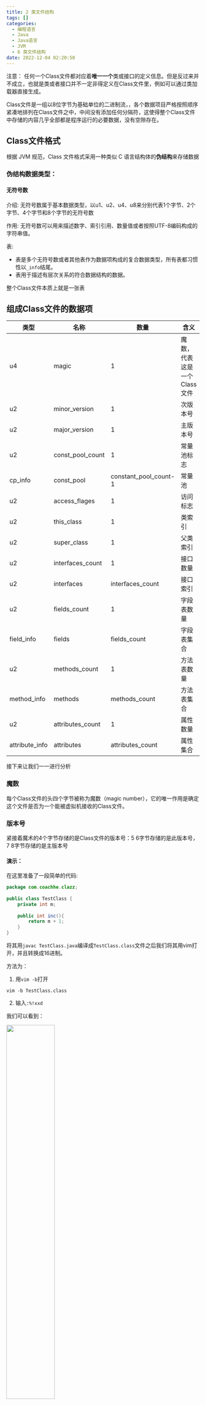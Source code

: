 ```yaml
---
title: 2 类文件结构
tags: []
categories:
  - 编程语言
  - Java
  - Java语言
  - JVM
  - 6 类文件结构
date: 2022-12-04 02:20:50
---
```


注意：
任何一个Class文件都对应着**唯一一个**类或接口的定义信息。但是反过来并不成立，也就是类或者接口并不一定非得定义在Class文件里，例如可以通过类加载器直接生成。

Class文件是一组以8位字节为基础单位的二进制流，，各个数据项目严格按照顺序紧凑地排列在Class文件之中，中间没有添加任何分隔符，这使得整个Class文件中存储的内容几乎全部都是程序运行的必要数据，没有空隙存在。

## Class文件格式

根据 JVM 规范，Class 文件格式采用一种类似 C 语言结构体的**伪结构**来存储数据

### 伪结构数据类型：

#### 无符号数

介绍: 
无符号数属于基本数据类型，以u1、u2、u4、u8来分别代表1个字节、2个字节、4个字节和8个字节的无符号数

作用: 
无符号数可以用来描述数字、索引引用、数量值或者按照UTF-8编码构成的字符串值。

表:
- 表是多个无符号数或者其他表作为数据项构成的复合数据类型，所有表都习惯性以`_info`结尾。
- 表用于描述有层次关系的符合数据结构的数据。
	
整个Class文件本质上就是一张表

## 组成Class文件的数据项

| 类型           | 名称             | 数量                  | 含义                        |
| -------------- | ---------------- | --------------------- | --------------------------- |
| u4             | magic            | 1                     | 魔数，代表这是一个Class文件 |
| u2             | minor_version    | 1                     | 次版本号                    
| u2             | major_version    | 1                     | 主版本号                    |
| u2             | const_pool_count | 1                     | 常量池标志                  |
| cp_info        | const_pool       | constant_pool_count-1 | 常量池                      |
| u2             | access_flages    | 1                     | 访问标志                    |
| u2             | this_class       | 1                     | 类索引                            |
| u2             | super_class      | 1                     | 父类索引                            |
| u2             | interfaces_count | 1                     | 接口数量                            |
| u2             | interfaces       | interfaces_count      | 接口索引                            |
| u2             | fields_count     | 1                     | 字段表数量                            |
| field_info     | fields           | fields_count          | 字段表集合                            |
| u2             | methods_count    | 1                     | 方法表数量                            |
| method_info    | methods          | methods_count         | 方法表集合                            |
| u2             | attributes_count | 1                     | 属性数量                            |
| attribute_info | attributes       | attributes_count      | 属性集合                           |


接下来让我们一一进行分析

### 魔数

每个Class文件的头四个字节被称为魔数（magic number），它的唯一作用是确定这个文件是否为一个能被虚拟机接收的Class文件。

### 版本号

紧接着魔术的4个字节存储的是Class文件的版本号：5 6字节存储的是此版本号，7 8字节存储的是主版本号

#### 演示：

在这里准备了一段简单的代码:

```java
package com.coachhe.clazz;  
  
public class TestClass {  
    private int m;  
  
    public int inc(){  
        return m + 1;  
    }
}
```

将其用`javac TestClass.java`编译成`TestClass.class`文件之后我们将其用vim打开，并且转换成16进制。

方法为：

1. 用`vim -b`打开

```shell
vim -b TestClass.class
```

2. 输入`:%!xxd`

我们可以看到：

<img src= https://coachhe-1305181419.cos.ap-guangzhou.myqcloud.com/Redis/20210811103802.png width="50%">

首先是头4个字节，为`cafe babe`，表名这是一个class文件，后两个字节`0000`代表次版本号，再两个字节`0034`表示主版本号，为`(3`$\times$`16)+4=52`，对应的版本为JDK8（具体版本对应关系可以百度查一下，因为内容不是特别重要我就不在这里全部列出了），也就是说，该版本号说明这个文件是可以被JDK8或以上版本的虚拟机执行的Class文件。

### 常量池

常量池可以理解为Class文件之中的**资源仓库**。

#### 特点：
1. 常量池是Class文件结构中与其他项目关联最多的数据类型
2. 也是占用Class文件空间最大的数据项目之一
3. 同时它还是在Class文件中第一个出现的表类型数据项目

由于常量池的数量是不固定的，所以在常量池的入口需要放置一项u2类型的数据，代表常量池容量计数器。

注意：

常量池容量的索引池范围为1~21，若索引值为0，则表示**不可引用任何一个常量池项目**

<img src= https://coachhe-1305181419.cos.ap-guangzhou.myqcloud.com/Redis/20210811194509.png width="50%">

可以看到，常量池容量为`0x0013`，也就是十进制的19，这就代表常量池有18项常量，索引值为0~18。



#### 主要存放的常量

1. 字面量
	字面量比较接近于 Java 语言层面的常量概念，如文本字符串、被声明为 final 的常量值等。
2. 符号引用
	符号引用则属于编译原理方面的概念，主要包括下面几类常量：
	- 被模块导出或者开放的包（Package）
	- 类和接口的全限定名
	- 字段的名称和描述符
	- 方法的名称和描述符
	- 方法句柄和方法类型
	- 动态调用点和动态常量

Java代码在运行Javac编译的时候，并不像C和C++一样有“连接”的步骤，而是在虚拟机加载Class文件的时候进行动态连接，也就是说，在Class文件中不会保存各个方法、字段的最终内存布局信息，因此这些字段、方法的符号不经过运行期转换的话无法得到真正的内存入口地址，也就无法直接被虚拟机使用。当虚拟机运行时，需要从常量池获得对应的符号引用，再在类创建时或运行时解析、翻译到具体的内存地址之中。（具体见[[8.2.2 局部变量表]]和[[3. 类加载的过程]]）

常量池的项目类型：

| 类型                            | 标志 | 描述                     |     
| ------------------------------- | ---- | ------------------------ |
| CONSTANT_Utf8_info              | 1    | UTF-8编码的字符串        |    
| CONSTANT_Integer_info           | 3    | 整型字面量               |
| CONSTANT_Float_info             | 4    | 浮点型字面量             |
| CONSTANT_Long_info              | 5    | 长整型字面量             | 
| CONSTANT_Double_info            | 6    | 双精度浮点型字面量       |     
| CONSTANT_Class_info             | 7    | 类或接口的符号引用       |     
| CONSTANT_Fieldref_info          | 8    | 字符串的符号引用         |   
| CONSTANT_String_info            | 9    | 字段和符号引用           | 
| CONSTANT_Methodref_info         | 10   | 类中方法的符号引用       |  
| CONSTANT_InterfaceMethodre_info | 11   | 接口中方法的符号引用     |  
| CONSTANT_NameAndType_info       | 12   | 字段活方法的部分符号引用 |   
| CONSTANT_MethodHandle_info      | 15   | 表示方法句柄             |     
| CONSTANT_Dynamic_info           | 16   | 表示方法类型             |    
| CONSTANT_McthodType_info        | 17   | 表示一个动态计算常量     |     
| CONSTANT_InvokeDynamic_info     | 18   | 表示一个动态方法调用点   |     
| CONSTANT_Module_info            | 19   | 表示一个模块             | 
| CONSTANT_Package_info           | 20   | 表示一个模块中开发或者导出的包|      

接下来看常量池的第一项常量，它的标志位为`0x0a`

<img src= https://coachhe-1305181419.cos.ap-guangzhou.myqcloud.com/Redis/20210811194944.png width="50%">

对应十进制为10，表示类中方法的符号引用。

我们用`javap -verbose TestClass.class`来分析Class文件字节码。

<img src= https://coachhe-1305181419.cos.ap-guangzhou.myqcloud.com/Redis/20210811195614.png width="50%">

图中的第一项就是我们刚才推断出来的方法引用，那么接着看：

<img src= https://coachhe-1305181419.cos.ap-guangzhou.myqcloud.com/Redis/20210811200720.png width="50%">

我们代码中的常量和方法名等数据都在里面有对应。

**问题**：在图中我们可以看到，V、I、`<init>`方法在我们的代码里没有呀，这些常量是哪里来的呢？
**回答**：它们都是编译器自动生成的，会被后面即将讲到的字段表(field_info)、方法表(method_info)、属性表(attribute_info)所引用，它们将会被用来描述一些不方便使用 “固定字节”进行表达的内容，譬如描述方法的返回值是什么，有几个参数，每个参数的类型是什么。因为Java中的“类”是无穷无尽的，无法通过简单的无符号数来描述一个方法用到了什么类，因此在描述方法的这些信息时，需要引用 常量表中的符号引用进行表达。这部分内容将在后面进一步详细阐述。


常量池中有17种数据类型，在这里就不一一列出了，有需要的可以翻阅《深入理解Java虚拟机》第222页-224页。

#### 总结
总的来说，常量池就是将所有常量进行记录，但是需要注意的是，这些常量并不一定可以直接使用，还需要进一步进行解析等操作。

## 访问标志

在常量池结束之后，紧接着的2个字节代表访问标志(access_flags),这个标志用于识别一些类或者接口层次的访问信息，包括：这个Class是类还是接口；是否定义为public类型；是否定义为abstract类型；如果是类的话，是否被声明为final，等等

<img src="https://coachhe-1305181419.cos.ap-guangzhou.myqcloud.com/Redis/20210811202057.png" width="50%">

`0x0021`为`0x0020|0x0001`，也就是`ACC_PUBLIC|ACC_SUPER`，具体的对应关系为：

<img src= https://coachhe-1305181419.cos.ap-guangzhou.myqcloud.com/Redis/20210811202409.png width="50%">

## 类索引、父类索引与接口索引集合

<img src=" https://coachhe-1305181419.cos.ap-guangzhou.myqcloud.com/%E7%A8%8B%E5%BA%8F%E5%91%98/%E5%B7%A5%E5%85%B7/git/20210811234110.png" width="30%">

如图所示，介绍完前面几个数据之后，接下来是类索引、父类索引与接口索引集合。

### 类索引、父类索引介绍

类索引、父类索引和接口索引集合都按顺序排列在访问标志之后，类索引和父类索引用两个 u2 类型的索引值表示，它们各自指向一个类型为 CONSTANT_Class_info 的类描述符常量，通过 CONSTANT_Class_info 类型的常量中的索引值可以找到定义在 CONSTANT, Utf8_info 类型的常量中的全限定名字符串。

### 接口索引集合介绍

接口索引集合就用来描述这个类实现了哪些接口，这些被实现的接口将按implements关键字(如果这个Class文件表示的是一个接口，则应当是extends关键字)后的接口顺序从左到右排列在接口索引集合中。

### 以我们的TestClass.class为例

<img src= https://coachhe-1305181419.cos.ap-guangzhou.myqcloud.com/%E7%A8%8B%E5%BA%8F%E5%91%98/%E5%B7%A5%E5%85%B7/git/20210811235226.png width="50%">

看到访问标志之后为`0x0003、0x0004、0x0000`，也就是说，类索引为3，父类索引为4，接口索引集合大小为0。查看我们对应的常量池：

<img src= https://coachhe-1305181419.cos.ap-guangzhou.myqcloud.com/Redis/20210811195614.png width="50%">

可以看到，类索引对应的常量池中的数据为#17，对应的Utf-8类型常量全限定名为TestClass类，对应的父类索引为#18，对应的Utf-8类型常量全限定名为Object类，接口索引集合大小为0，这是因为我们没有实现任何接口。


## 字段表集合

### 定义 

字段表（field_info）用于描述接口或者类中声明的变量。

Java 语言中的“字段”（Field） 包括类级变量以及实例级变量，但不包括在方法内部声明的局部变量。

例如TestClass.class中的`private int m` 或者`private static int m`也可以，但是这个m不能在inc()方法之中，必须得在方法外。

### 字段的修饰符

字段可以包括的修饰符有:

1. 字段的作用域 （public, private, protected修饰符）
2. 是实例变量还是类变量（static修饰符）
3. 可变性（final）
4. 并发可见性（volatile修饰符，是否强制从主内存读写）
5. 可否被序列化（transient修饰符）
6. 字段数据类型（基本类型、对象、数组）
7. 字段名称

上述这些信息中，各个修饰符（1-5）都是布尔值，要么有某个修饰符，要么没有，很适合使用标志位来表示。

而字段叫做什么名字、字段被定义为什么数据类型（6-7），这些都是无法固定的，只能引用常量池中的常量来描述

### 字段表结构

| 类型           | 名称             | 数量             | 介绍                                                     |
| -------------- | ---------------- | ---------------- | -------------------------------------------------------- |
| u2             | access_flags     | 1                | 字段修饰符（例如public或private）                        |
| u2             | name_index       | 1                | 字段的简单名称(例如private int m)中就是m                 |
| u2             | descriptor_index | 1                | 字段的描述索引，例如private int m中就是I,也就是对应的int |
| u2             | attributes_count | 1                | 字段的属性值的数量                                                        |
| attribute_info | attributes       | attributes_count | 例如private int m = 100中的100                                                        |

1. access_flag
字段访问标志，如下所示：

<img src=" https://coachhe-1305181419.cos.ap-guangzhou.myqcloud.com/%E7%A8%8B%E5%BA%8F%E5%91%98/%E5%B7%A5%E5%85%B7/git/20210812004431.png" width="50%">

与我们之前介绍的类中的access_flags是很类似的。用来描述方法的标志。

跟随access_flags标志的是两项索引值，name_index和descriptor_index，它们都是**对常量池的引用**，分别代表字段的**简单名称**以及字段和方法的**描述符**。

- 全限定名
`com/coachhe/clazz/TestClass`是这个类的全限定名，仅仅是把类全名中的”.“换成了”/“。
- 简单名称
简单名称就是指没有类型和参数修饰的方法或者字段名称，比如inc()方法和m字段的简单名称就是inc和m
- 描述符
	描述符作用：
		描述符的作用是用来描述字段的数据类型、方法的参数列表（包括数量、类型以及顺序）和返回值。
	描述符规则：
		基本数据类型以及代表无返回值的void类型都用一个大写字符来表示，而对象用L加对象的全限定名来表示。而对于数组，每一维度将使用一个前置的”\[“来描述。比如一个被定义为”java.lang.String\[\]\[\]"类型的二维数组将被记录成\[\[Ljava/lang/String，其中前面两个\[表示这是一个二维数组，后面的L表示是一个对象，“java/lang/String”表示这是一个String类型。
		用描述符来描述方法时，按照先参数列表、后返回值的顺序描述，参数列表按照参数的严格顺序放在一组小括号“()”里。如方法`void inc()`的描述符为`()V`，方法`java.lang.String toString()`的描述符为`()Ljava/Lang/String`，方法`int indexOf(char[] source, int sourceOffset, char[] target, int targetOffset, int fromIndex)`的描述符为`([CII[CIII)I`。

### 以我们的TestClass.class为例

<img src= https://coachhe-1305181419.cos.ap-guangzhou.myqcloud.com/%E7%A8%8B%E5%BA%8F%E5%91%98/%E5%B7%A5%E5%85%B7/git/20210812234554.png width="50%">

结合之前的顺序表：

<img src= https://coachhe-1305181419.cos.ap-guangzhou.myqcloud.com/%E7%A8%8B%E5%BA%8F%E5%91%98/%E5%B7%A5%E5%85%B7/git/20210812234711.png width="30%">

和fields的数据结构：

<img src= https://coachhe-1305181419.cos.ap-guangzhou.myqcloud.com/%E7%A8%8B%E5%BA%8F%E5%91%98/%E5%B7%A5%E5%85%B7/git/20210812235756.png width="30%">

可以看到，接口索引之后是fields_count，为`0x0001`，也就是数量为1，表示我们类中的字段表只有1个（也就是我们定义的m）。
fields_count之后是fields，fields结构为在之前已经讲过，首先是2个字节的access_flags，值为`0x0002`，是十进制的2，查阅我们之前的标志位表，表明为private方法。接着是2个字节的name_index，值为`0x0005`，从常量表中可以看到，对应的是一个UTF8类型的m，再接着是2个字节的descriptor_index，值为`0x0006`，对应常量池为UTF8类型的I，表明为一个int类型，此时已经知道，我们定义了一个类变量，并且定义的方式是`private int m`。

注意：
因为我们这里没有给其赋值，所以后面再接了两个字节的attributes_count大小为0，如果我们将字段m的声明改为`final static int m = 123`，那么就会存在一个ConstantValue的属性，其值指向常量123.

## 方法表集合

Class文件存储格式中对方法的描述与字段的描述采用了几乎完全一致的方式。

方法表结构：

| 类型           | 名称             | 数量             | 介绍                                                     |
| -------------- | ---------------- | ---------------- | -------------------------------------------------------- |
| u2             | access_flags     | 1                | 方法修饰符（例如public或private）                        |
| u2             | name_index       | 1                | 方法的简单名称(例如private int imc())中就是imc                 |
| u2             | descriptor_index | 1                | 方法的描述索引，例如private int imc()中就是I,也就是对应的int |
| u2             | attributes_count | 1                | 方法的属性值的数量                                  |
| attribute_info | attributes       | attributes_count |                                               |

### 以我们的TestClass.class为例
<img src=https://coachhe-1305181419.cos.ap-guangzhou.myqcloud.com/%E7%A8%8B%E5%BA%8F%E5%91%98/%E5%B7%A5%E5%85%B7/git/20210813001217.png height=500>

可以看到，和字段表集合非常类似，首先是0002，表示集合里有两个方法，一个是源码中的inc()，第二个方法是为编译器添加的实例构造器\<init\>。
接下来首先看看第一个方法，
1. 标志为0001，表明是一个public方法
1. 接着是名称索引0007，查看常量池对应为\<init\>，说明方法名叫做\<init\>
2. 然后是描述符索引值为0008，对应()V，也就是说这是一个void方法，并且没有参数

此时我们已经可以得到，这个方法为`public void <init>()`

4. 接着属性表计数器attributes_count的值为0001，表示此方法的属性表集合有一个属性
5. 接着看为0009，对应常量池为Code，说明这个属性是方法的字节码描述。

看到这里，相信大家都会有跟我一样的疑惑，我们现在知道方法为`public void <init>()`，但是里面的代码呢？？被吃了吗？只知道对应一个Code，这到底是啥？
实际上，方法里的Java代码，经过Javac编译器编译成字节码指令之后，存放在方法属性表集合中一个名为“Code”的属性里面，属性表作为Class文件格式中最具拓展性的一种数据项目，我们现在来好好分析分析。

## 属性表集合

属性表集合相信大家都不陌生，在Class文件、字段表、方法表中都可以携带自己的属性表集合，以描述某些场景转悠的信息。

与Class文件中其他的数据项目要求严格的顺序、长度和内容不同，属性表集合的限制稍微宽松一些，不再要求各个属性表具有严格顺序，并且《Java虚拟机规范》允许只要不与已有属性名重复，任何人实现的编译器都可以向属性表中写入自己定义的属性信息，Java 虚拟机运行时会忽略掉它不认识的属性 。为了能正确解析Class文件，《Java虚拟机规范》 最初只预定义了 9项所有Java虚拟机实现都应当能识别的属性，而在最新的《Java虚拟机规范》的Java SE 12版本中，预定义属性已经增加到29项。

在这里列出部分常见的预定义属性，具体的可以查看《深入理解Java虚拟机》第三版P231。

| 属性名称      | 使用位置           | 含义                           |
| ------------- | ------------------ | ------------------------------ |
| Code          | 方法表             | Java代码编译成的字节码指令     |
| ConstantValue | 字段表             | 由final关键字定义的常量值      |
| Deprecated    | 类、方发表、字段表 | 被声明为deprecated的方法和字段 |
| Exceptions    | 方法表             | 方法抛出的异常列表             |
| .......              |                    |                                |


对于每一个属性，它的名称都要从常量池中引出一个CONSTANT_Utf8_info类型的常量所占用的位数即可。
一个符合规则的属性表应该满足以下定义的结构：

| 类型 | 名称                 | 数量             |
| ---- | -------------------- | ---------------- |
| u2   | attribute_name_index | 1                |
| u4   | attribute_length     | 1                |
| u1   | info                 | attribute_length |


### Code属性

Java 程序方法体里面的代码经过 Javac 编译器处理之后，最终变为字节码指令存储在 Code 属性内。Code 属性出现在方法表的属性集合之中 

注意：

但并非所有的方法表都必须存在这个属性，譬如接口或者抽象类中的方法就不存在Code属性，如果方法表有Code属性存在, 那么它的结构将如下所示：

Code属性表的结构：

| 类型           | 名称                   | 数量                   |
| -------------- | ---------------------- | ---------------------- |
| u2             | attribute_name_index   | 1                      |
| u4             | attribute_length       | 1                      |
| u2             | max_stack              | 1                      |
| u2             | max_locals             | 1                      |
| u4             | code_length            | 1                      |
| u1             | code                   | code_length            |
| u2             | exception_table_length | 1                      |
| exception_info | exception_table        | exception_table_length |
| u2             | attributes_count       | 1                      |
| attribute_info | attributes             | attributes_count       |

注意：

这里并不和上面的属性表结构相冲突，只是info部分更加具体化了。

1. `attribute_name_index`(属性名称)
	attribute_name_index 是一项指向 CONSTANT_Utf8_info 型常量的索引，此常量值固定为"Code"，它代表该属性的属性名称。
2. `attribute_length`(属性值长度)
	attribute_length 指示了属性值的长度。由于前两个类型分别为 u2 和 u4，共 6 个字节，所以属性值的长度固定为整个属性表长度-6
3. `max_stack`(操作数栈深度最大值)
	max_stack 代表了操作数栈深度的最大值。在方法执行时操作数栈不会超过这个深度。虚拟机运行的时候需要根据这个值来分配栈帧中的操作栈深度。
4. `max_locals`(局部变量表所需存储空间)
	max_locals 代表了局部变量表所需的存储空间。max_locals 的单位是变量槽（Slot），变量槽是虚拟机为**局部变量**分配内存所使用的最小单位。
	
**注意** :
局部变量就是方法中的变量，区别于之前的类变量和实例变量。
局部变量表占用Slot情况：
	1. 对于 byte、char、float、int、short、boolean 和 returnAddress 等长度不超过 32 位的数据类型，每个局部变量占用一个变量槽。
	2. double 和 long 这两种 64 位的数据类型则需要两个变量槽来存放。
	3. 方法参数（包括实例方法中的隐藏参数“this”）
	4. 显式异常处理程序的参数（也就是 `try-catch` 块中所定义的异常）
	5. 方法体中定义的局部变量也需要依赖局部变量表来存放
	
注意，并不是在方法中用了多少个局部变量，就把这些局部变量所占变量槽数量之和作为`max_locals`的值，操作数栈和局部变量表直接决定一个该方法的栈帧所耗费的内存，不必要的操作数栈深度和变量槽数量会造成内存的浪费。Java虚拟机的做法是将局部变量表中的变量槽进行重用，当代码执行超出一个局部变量的作用域时，这个局部变量所占的变量槽可以被其他局部变量所使用 ，Javac编译器会根据变量的作用域来分配变量槽给各个变量使用，根据同时生存的最大局部变量数量和类型计算出max_ locals的大小。

5. `code_length`和`code`
`code_length`和`code`用来存储程序编译后生成的字节码指令。
`code_length` 代表字节码长度，`code` 是用于存储字节码指令的一系列字节流

字节码指令的含义：

每个指令就是一个u1类型的单字节，当虚拟机读取到code中的一个字节码时，就可以 对应找出这个字节码代表的是什么指令 ，并且可以知道这条指令后面是否需要跟随参数， 以及后续的参数应当如何解析。

#### Code属性的重要性

Code 属性是 Class 文件中==最重要的一个属性==，如果把一个 Java 程序中的信息分为代码 （Code, 方法体里面的 Java 代码）和元数据（Metadata, 包括类、字段、方法定义及其他信息）两部分，那么**在整个 Class 文件里，Code 属性用于描述代码，所有的其他数据项目都用于描述元数据**。

了解Code属性是学习后面关于字节码执行引擎内容的**必要基础**，能直接阅读字节码也是工作中分析Java代码语义问题的**必要工具和基本技能**，

因为Code属性如此重要，因此我们用一个很详细的实例来分析一下JVM是怎么使用这个属性的

#### Code属性的使用

让我们接着分析之前的TestClass.class。之前分析到0009，对应常量池为Code，说明这个属性是方法的字节码描述。
接着往下看：
<img src= https://coachhe-1305181419.cos.ap-guangzhou.myqcloud.com/Redis/20210813101723.png width="50%">

根据之前的分析我们知道，首先attribute_name_index是0009，固定指向常量池的Code，接着是0000001d，4个字节，转换成10进制为30，也就是说，属性值长度为30。
再接着看，接下来2个字节为max_stack，值为0001，再接着2个字节为max_locals，也为0001，再接着4个字节为00000005，为code_length，表示字节码长度，表示接下来5个字节是对应的字节码，我们可以看到，为`2a b7 00 01 b1`。
我们知道，每个字节码对应一个字节，所以我们一个一个来进行分析。
1. `0x2a`
第一个字节是2a，通过查表可以得到，对应的指令为aload_0

我们先看看aload_所对应的字节码指令：

| 字节码 | 助记码  | 指令含义                           |
| ------ | ------- | ---------------------------------- |
| `0x2a` | aload_0 | 将第一个引用类型本地变量推送至栈顶 |
| `0x2b` | aload_1 | 将第二个引用类型本地变量推送至栈顶                                   |
| `0x2c` | aload_2 | 将第三个引用类型本地变量推送至栈顶                                   |
| `0x2d` | aload_3 | 将第四个引用类型本地变量推送至栈顶                                   |

从表中可以看到，`aload_0`这个指令的含义是将第0个**变量槽**（也就是局部变量表，下面的LocalVariableTable）中名为reference类型的本地变量推送到操作数栈顶。在这里，就是将this引用推送至栈顶。
```shell
  public com.coachhe.clazz.LocalVariableTest();
    descriptor: ()V
    flags: (0x0001) ACC_PUBLIC
    Code:
      stack=1, locals=1, args_size=1
         0: aload_0
         1: invokespecial #1                  // Method java/lang/Object."<init>":()V
         4: return
      LocalVariableTable:
        Start  Length  Slot  Name   Signature
            0       5     0  this   Lcom/coachhe/clazz/LocalVariableTest;
```

2. `0xb7`
将this引用推送至栈顶之后，读入`0xb7`，查表得到其对应的指令为invokespecial

invokespecial指令：
这条指令的作用是以栈顶reference类型的数据所指向的对象作为方法接受者，调用此对象的实例构造方法、private方法或者它的父类的方法。
这个方法有一个u2类型的参数说明具体调用哪一个方法，他指向常量池中的CONSTANT_Methodref_info类型常量，也就是这个方法的符号引用。

3. `0x0001`
这是invokespecial指令的参数，代表一个符号引用，查看对应的常量为实例构造器“\<init\>()”方法的符号引用。
4. `0xb1`
查表之后发现对应指令为return，含义是从方法的返回，并且返回值为void。这条指令执行后，当前方法正常结束。

这段字节码虽然很短，但我们可以从中看出它执行过程中的数据交换、方法调用等操作都是基于栈（操作数栈）的。关于虚拟机字节码执行的讲解是后面两章的话题，我们不妨把这里的疑问放到[[8.2.2 局部变量表]]去解决。

再次执行`javap -verbose TestClass`，我们可以验证刚才的计算，并且可以验证我们刚才的另一个方法`inc()`。

<img src= https://coachhe-1305181419.cos.ap-guangzhou.myqcloud.com/Redis/20210813131057.png width="50%">

可以看到，这个跟我们之前的计算结果是完全相同的。

注意：
<img src= https://coachhe-1305181419.cos.ap-guangzhou.myqcloud.com/Redis/20210813131303.png width="30%">

可是我明明没有参数，为什么这里的 size 为什么会是 1 呢？

回答：

这是因为在任何实例方法里面，都可以**通过this关键字访问到此方法所属的对象**。具体可以查看 [[8.2.2 局部变量表]] 中的局部变量表

这个访问机制对Java程序的编写很重要，而它的实现非常简单，仅仅是通过在Javac编译器编译的时候把对this关键字的访问转变为对一个普通方法参数的访问，然后再虚拟机调用实例方法时自动传入此参数而已。因此在实例方法的局部变量表中至少会存在一个指向当前对象实例的局部变量，局部变量表也会预留出第一个变量槽位来存放对象实例的引用，所以实例方法参数值从1开始计算。
不过这种方式只对实例方法有效，对于static修饰的方法，如果没有参数，size就为0了。

#### 异常表
如果存在异常表，那它的格式应如下所示:

| 类型 | 名称       | 数量 |
| ---- | ---------- | ---- |
| u2   | start_pc   | 1    |
| u2   | end_pc     | 1    |
| u2   | handler_pc | 1    |
| u2   | catch_type | 1    |


包含四个字段，这些字段的含义为: 如果当字节码从第start_pc行到第end_pc行之间(不含第end_pc行)出现了类型为catch_type或者其子类的异常(catch_type为指向一个CONSTANT_Class_info型常量的索引)，则转到第handler_pc行继续处理。当catchjype的值为0时，代表任意异常情况都需要转到handler_pc处进行处理。

Java源代码：

```java
package com.coachhe.clazz;

public class ExceptionTestClass {
    public int inc(){
        int x;
        try {
            x = 1;
            return x;
        } catch (Exception e) {
            x = 2;
            return x;
        } finally {
            x = 3;
        }
    }

}
```

编译后的ByteCode字节码及异常表

```java
  public int inc();
    descriptor: ()I
    flags: ACC_PUBLIC
    Code:
      stack=1, locals=5, args_size=1
         0: iconst_1    // 将int型1推送至栈顶
         1: istore_1	// 将栈顶int型数值存入第二个本地变量
         2: iload_1		// 将第二个int型本地变量推送至栈顶
         3: istore_2	// 将栈顶int型数值存入第三个本地变量
         4: iconst_3
         5: istore_1
         6: iload_2
         7: ireturn
         8: astore_2
         9: iconst_2
        10: istore_1
        11: iload_1
        12: istore_3
        13: iconst_3
        14: istore_1
        15: iload_3
        16: ireturn
        17: astore        4
        19: iconst_3
        20: istore_1
        21: aload         4
        23: athrow
      Exception table:
         from    to  target type
             0     4     8   Class java/lang/Exception
             0     4    17   any
             8    13    17   any
            17    19    17   any
      LineNumberTable:
        line 7: 0
        line 8: 2
        line 13: 4
        line 8: 6
        line 9: 8
        line 10: 9
        line 11: 11
        line 13: 13
        line 11: 15
        line 13: 17
        line 14: 21
      StackMapTable: number_of_entries = 2
        frame_type = 72 /* same_locals_1_stack_item */
          stack = [ class java/lang/Exception ]
        frame_type = 72 /* same_locals_1_stack_item */
          stack = [ class java/lang/Throwable ]
}
```

编译器为这段Java源码生成了三条异常表记录，对应三条可能出现的代码执行路径。 从Java代码的语义上讲，这三条执行路径分别为：
- 如果try语句块中出现属于Exception或其子类的异常，转到catch语句块处理；
- 如果try语句块中出现不属于Exception或其子类的异常，转到finally语句块处理；
- 如果catch语句块中出现任何异常，转到finally语句块处理。

